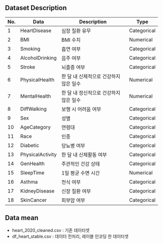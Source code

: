 ## Dataset Description

|No.|Data|Description|Type|
|--|--|--|--|
|1|HeartDisease|심장 질환 유무|Categorical|
|2|BMI|BMI 수치|Numerical|
|3|Smoking|흡연 여부|Categorical|
|4|AlcoholDrinking|음주 여부|Categorical|
|5|Stroke|뇌졸증 여부|Categorical|
|6|PhysicalHealth|한 달 내 신체적으로 건강하지 않은 일수|Numerical|
|7|MentalHealth|한 달 내 정신적으로 건강하지 않은 일수|Numerical|
|8|DiffWalking|보행 시 어려움 여부|Categorical|
|9|Sex|성별|Categorical|
|10|AgeCategory|연령대|Categorical|
|11|Race|인종|Categorical|
|12|Diabetic|당뇨병 여부|Categorical|
|13|PhysicalActivity|한 달 내 신체활동 여부|Categorical|
|14|GenHealth|주관적인 건강 상태|Categorical|
|15|SleepTime|1일 평균 수면 시간|Numerical|
|16|Asthma|천식 여부|Categorical|
|17|KidneyDisease|신장 질환 여부|Categorical|
|18|SkinCancer|피부암 여부|Categorical|

## Data mean
- heart_2020_cleaned.csv : 기존 데이터셋
- df_heart_stable.csv : 데이터 전처리, 레이블 인코딩 한 데이터셋